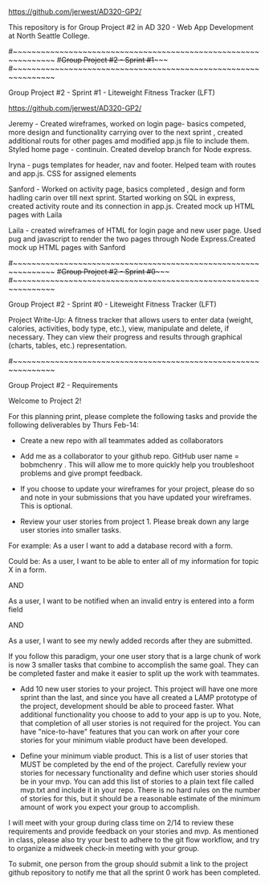 https://github.com/jerwest/AD320-GP2/

This repository is for Group Project #2 in AD 320 - Web App Development at North
Seattle College.

#~~~~~~~~~~~~~~~~~~~~~~~~~~~~~~~~~~~~~~~~~~~~~~~~~~~~~~~~~~~~~~~
#~~~~~~~~~~~~~~~~Group Project #2 - Sprint #1~~~~~~~~~~~~~~~~~~~
#~~~~~~~~~~~~~~~~~~~~~~~~~~~~~~~~~~~~~~~~~~~~~~~~~~~~~~~~~~~~~~~

Group Project #2 - Sprint #1 - Liteweight Fitness Tracker (LFT)

https://github.com/jerwest/AD320-GP2/

Jeremy  - Created wireframes, worked on login page- basics competed, more design and functionality  carrying over to the next sprint , created additional routs for other pages amd modified app.js file to include them. Styled home page - continuin. Created develop branch for Node express.

Iryna  - pugs templates for header, nav and footer. Helped team with routes and app.js. CSS for assigned elements 

Sanford - Worked on activity page, basics completed , design and  form hadling carin over till next sprint. Started working on SQL in express, created activity route and its  connection in app.js. Created mock up HTML pages with Laila

Laila - created wireframes of HTML for login page and new user page. Used pug and javascript to render the two pages through Node Express.Created mock up HTML pages with Sanford



#~~~~~~~~~~~~~~~~~~~~~~~~~~~~~~~~~~~~~~~~~~~~~~~~~~~~~~~~~~~~~~~
#~~~~~~~~~~~~~~~~Group Project #2 - Sprint #0~~~~~~~~~~~~~~~~~~~
#~~~~~~~~~~~~~~~~~~~~~~~~~~~~~~~~~~~~~~~~~~~~~~~~~~~~~~~~~~~~~~~

Group Project #2 - Sprint #0 - Liteweight Fitness Tracker (LFT)

Project Write-Up:  A fitness tracker that allows users to enter data (weight,
calories, activities, body type, etc.), view, manipulate and delete, if
necessary. They can view their progress and results through graphical (charts,
tables, etc.) representation.

#~~~~~~~~~~~~~~~~~~~~~~~~~~~~~~~~~~~~~~~~~~~~~~~~~~~~~~~~~~~~~~~

Group Project #2 - Requirements

Welcome to Project 2!

For this planning print, please complete the following tasks and provide the following deliverables by Thurs Feb-14:

- Create a new repo with all teammates added as collaborators

- Add me as a collaborator to your github repo. GitHub user name = bobmchenry . This will allow me to more quickly help you troubleshoot problems and give prompt feedback.

- If you choose to update your wireframes for your project, please do so and note in your submissions that you have updated your wireframes. This is optional.

- Review your user stories from project 1. Please break down any large user stories into smaller tasks.

For example:
As a user I want to add a database record with a form.

Could be:
As a user, I want to be able to enter all of my information for topic X in a form.

AND

As a user, I want to be notified when an invalid entry is entered into a form field

AND

As a user, I want to see my newly added records after they are submitted.

If you follow this paradigm, your one user story that is a large chunk of work is now 3 smaller tasks that combine to accomplish the same goal. They can be completed faster and make it easier to split up the work with teammates.

- Add 10 new user stories to your project. This project will have one more sprint than the last, and since you have all created a LAMP prototype of the project, development should be able to proceed faster. What additional functionality you choose to add to your app is up to you. Note, that completion of all user stories is not required for the project. You can have "nice-to-have" features that you can work on after your core stories for your minimum viable product have been developed.

- Define your minimum viable product. This is a list of user stories that MUST be completed by the end of the project. Carefully review your stories for necessary functionality and define which user stories should be in your mvp. You can add this list of stories to a plain text file called mvp.txt and include it in your repo. There is no hard rules on the number of stories for this, but it should be a reasonable estimate of the minimum amount of work you expect your group to accomplish.

I will meet with your group during class time on 2/14 to review these requirements and provide feedback on your stories and mvp. As mentioned in class, please also try your best to adhere to the git flow workflow, and try to organize a midweek check-in meeting with your group.

To submit, one person from the group should submit a link to the project github repository to notify me that all the sprint 0 work has been completed.
